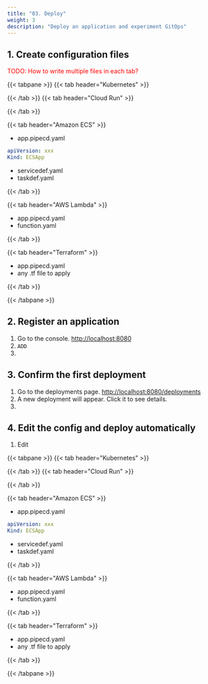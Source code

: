 ```yaml
---
title: "03. Deploy"
weight: 3
description: "Deploy an application and experiment GitOps"
---
```



## 1. Create configuration files

<span style='color:red'>TODO: How to write multiple files in each tab?</span>

{{< tabpane >}}
{{< tab header="Kubernetes" >}}

{{< /tab >}}
{{< tab header="Cloud Run" >}}

{{< /tab >}}

{{< tab header="Amazon ECS" >}}

- app.pipecd.yaml

```yaml
apiVersion: xxx
Kind: ECSApp
```

- servicedef.yaml
- taskdef.yaml

{{< /tab >}}

{{< tab header="AWS Lambda" >}}

- app.pipecd.yaml
- function.yaml

{{< /tab >}}

{{< tab header="Terraform" >}}

- app.pipecd.yaml
- any .tf file to apply

{{< /tab >}}

{{< /tabpane >}}




## 2. Register an application

1. Go to the console. [http://localhost:8080](http://localhost:8080)
2. `ADD`
3. 

## 3. Confirm the first deployment

1. Go to the deployments page. [http://localhost:8080/deployments](http://localhost:8080/deployments)
2. A new deployment will appear. Click it to see details.
3. 



## 4. Edit the config and deploy automatically

1. Edit


{{< tabpane >}}
{{< tab header="Kubernetes" >}}

{{< /tab >}}
{{< tab header="Cloud Run" >}}

{{< /tab >}}

{{< tab header="Amazon ECS" >}}

- app.pipecd.yaml

```yaml
apiVersion: xxx
Kind: ECSApp
```

- servicedef.yaml
- taskdef.yaml

{{< /tab >}}

{{< tab header="AWS Lambda" >}}

- app.pipecd.yaml
- function.yaml

{{< /tab >}}

{{< tab header="Terraform" >}}

- app.pipecd.yaml
- any .tf file to apply

{{< /tab >}}

{{< /tabpane >}}